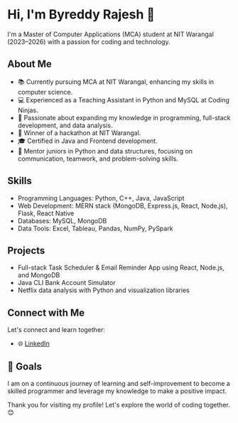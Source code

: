 # Hi, I'm Byreddy Rajesh 👋

I'm a Master of Computer Applications (MCA) student at NIT Warangal (2023–2026) with a passion for coding and technology.

## About Me

- 📚 Currently pursuing MCA at NIT Warangal, enhancing my skills in computer science.
- 💻 Experienced as a Teaching Assistant in Python and MySQL at Coding Ninjas.
- 🌱 Passionate about expanding my knowledge in programming, full-stack development, and data analysis.
- 🎉 Winner of a hackathon at NIT Warangal.
- 🎓 Certified in Java and Frontend development.
- 🤝 Mentor juniors in Python and data structures, focusing on communication, teamwork, and problem-solving skills.

## Skills

- Programming Languages: Python, C++, Java, JavaScript
- Web Development: MERN stack (MongoDB, Express.js, React, Node.js), Flask, React Native
- Databases: MySQL, MongoDB
- Data Tools: Excel, Tableau, Pandas, NumPy, PySpark

## Projects

- Full-stack Task Scheduler & Email Reminder App using React, Node.js, and MongoDB
- Java CLI Bank Account Simulator
- Netflix data analysis with Python and visualization libraries

## Connect with Me

Let's connect and learn together:

- 🌐 [LinkedIn](https://www.linkedin.com/in/rajeshbyreddy95/)

## 🎯 Goals

I am on a continuous journey of learning and self-improvement to become a skilled programmer and leverage my knowledge to make a positive impact.

Thank you for visiting my profile! Let's explore the world of coding together. 😊
